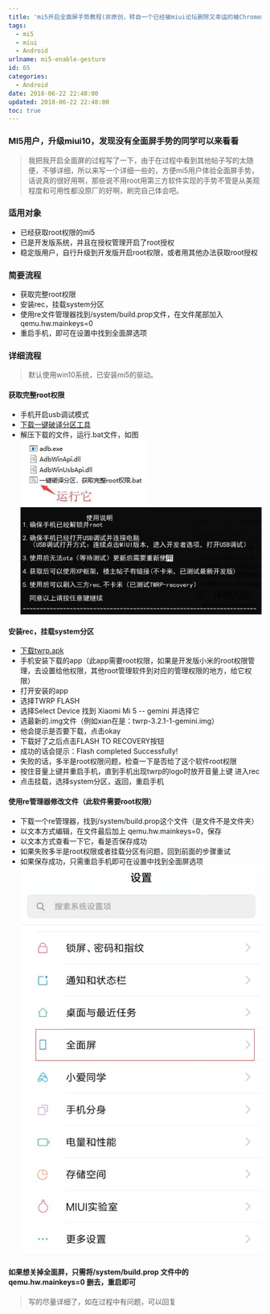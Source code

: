 ```yaml
---
title: 'mi5开启全面屏手势教程(非原创，转自一个已经被miui论坛删除又幸运的被Chrome缓存下来的帖子)'
tags:
  - mi5
  - miui
  - Android
urlname: mi5-enable-gesture
id: 65
categories:
  - Android
date: 2018-06-22 22:48:00
updated: 2018-06-22 22:48:00
toc: true
---
```

### MI5用户，升级miui10，发现没有全面屏手势的同学可以来看看
<!--more-->

>我把我开启全面屏的过程写了一下，由于在过程中看到其他帖子写的太随便，不够详细，所以来写一个详细一些的，方便mi5用户体验全面屏手势，话说真的很好用啊，那些说不用root用第三方软件实现的手势不管是从美观程度和可用性都没原厂的好啊，刷完自己体会吧。

### 适用对象
* 已经获取root权限的mi5
* 已是开发版系统，并且在授权管理开启了root授权
* 稳定版用户，自行升级到开发版开启root权限，或者用其他办法获取root授权

### 简要流程
* 获取完整root权限
* 安装rec，挂载system分区
* 使用re文件管理器找到/system/build.prop文件，在文件尾部加入qemu.hw.mainkeys=0
* 重启手机，即可在设置中找到全面屏选项

### 详细流程
>默认使用win10系统，已安装mi5的驱动。

#### 获取完整root权限
* 手机开启usb调试模式
* <a href="https://www.miui.com/forum.php?mod=attachment&aid=MjIzNzU2ODl8YjIwMjgyNGJlNjI1OGQxZTY3OGFhZmNhOTUyOTI2MzR8MTUyOTY1Njg5NA%3D%3D&request=yes&_f=.rar">下载一键破译分区工具</a>
* 解压下载的文件，运行.bat文件，如图
![](/images/005YMNDBly1g0racrzmmlj307003ogli.jpg)
![](/images/005YMNDBly1g0racylveqj30i2081aas.jpg)

#### 安装rec，挂载system分区
* <a href="https://www.miui.com/forum.php?mod=attachment&aid=MjIzNzYwNDd8Yjg4YjdlOWNmYjQ4OWI0NmJmZWFlMTFmMzc4NmMwODJ8MTUyOTY1Njg5NA%3D%3D&request=yes&_f=.apk">下载twrp.apk</a>
* 手机安装下载的app（此app需要root权限，如果是开发版小米的root权限管理，去设置给他权限，其他root管理软件到对应的管理权限的地方，给它权限）
* 打开安装的app
 * 选择TWRP FLASH
 * 选择Select Device 找到 Xiaomi Mi 5 -- gemini 并选择它
 * 选最新的.img文件（例如xian在是：twrp-3.2.1-1-gemini.img） 
 * 他会提示是否要下载，点击okay
 * 下载好了之后点击FLASH TO RECOVERY按钮
 * 成功的话会提示：Flash completed Successfully!
 * 失败的话，多半是root权限问题，检查一下是否给了这个软件root权限
* 按住音量上键并重启手机，直到手机出现twrp的logo时放开音量上键 进入rec
* 点击挂载，选择system分区，返回，重启手机

#### 使用re管理器修改文件（此软件需要root权限）
* 下载一个re管理器，找到/system/build.prop这个文件（是文件不是文件夹）
* 以文本方式编辑，在文件最后加上 qemu.hw.mainkeys=0，保存
* 以文本方式查看一下它，看是否保存成功
* 如果失败多半是root权限或者挂载分区有问题，回到前面的步骤重试
* 如果保存成功，只需重启手机即可在设置中找到全面屏选项
![](/images/005YMNDBly1g0rad71il1j30fy0ppq3m.jpg)

#### 如果想关掉全面屏，只需将/system/build.prop 文件中的 qemu.hw.mainkeys=0 删去，重启即可

>写的尽量详细了，如在过程中有问题，可以回复